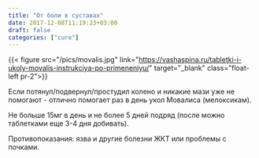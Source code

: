 ```yaml
---
title: "От боли в суставах"
date: 2017-12-08T11:19:23+03:00
draft: false
categories: ["cure"]
---
```


{{< figure src="/pics/movalis.jpg" link="https://vashaspina.ru/tabletki-i-ukoly-movalis-instrukciya-po-primeneniyu/" target="_blank" class="float-left pr-2">}}

Если потянул/подвернул/простудил колено и никакие мази уже не помогают - отлично помогает раз в день укол Мовалиса (мелоксикам).

Не больше 15мг в день и не более 5 дней подряд (после можно таблетками еще 3-4 дня добивать).

Противопоказания: язва и другие болезни ЖКТ или проблемы с почками.

<!--more-->
